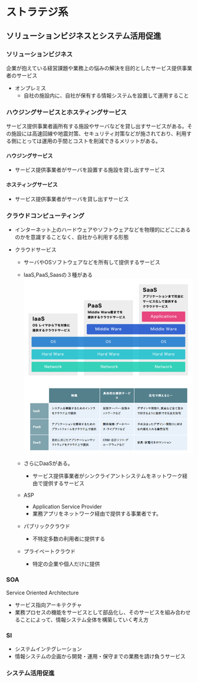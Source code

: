 # ストラテジ系

## ソリューションビジネスとシステム活用促進

### ソリューションビジネス
企業が抱えている経営課題や業務上の悩みの解決を目的としたサービス提供事業者のサービス
- オンプレミス
  - 自社の施設内に、自社が保有する情報システムを設置して運用すること


### ハウジングサービスとホスティングサービス
サービス提供事業者画所有する施設やサーバなどを貸し出すサービスがある。その施設には高速回線や地震対策、セキュリティ対策などが施されており、利用する側にとっては運用の手間とコストを削減できるメリットがある。

#### ハウジングサービス
- サービス提供事業者がサーバを設置する施設を貸し出すサービス

#### ホスティングサービス
- サービス提供事業者がサーバを貸し出すサービス

### クラウドコンピューティング
- インターネット上のハードウェアやソフトウェアなどを物理的にどこにあるのかを意識することなく、自社から利用する形態

- クラウドサービス
  - サーバやOSソフトウェアなどを所有して提供するサービス
  - IaaS,PaaS,Saasの３種がある
![](images/2024-01-05-16-07-06.png)
![](images/2024-01-05-16-07-20.png)

  - さらにDaaSがある。
    - サービス提供事業者がシンクライアントシステムをネットワーク経由で提供するサービス
  - ASP
    - Application Service Provider
    - 業務アプリをネットワーク経由で提供する事業者です。
  - パブリッククラウド
    - 不特定多数の利用者に提供する
  - プライベートクラウド
    - 特定の企業や個人だけに提供

### SOA
Service Oriented Architecture
- サービス指向アーキテクチャ
- 業務プロセスの機能をサービスとして部品化し、そのサービスを組み合わせることによって、情報システム全体を構築していく考え方

### SI
- システムインテグレーション
- 情報システムの企画から開発・運用・保守までの業務を請け負うサービス

### システム活用促進